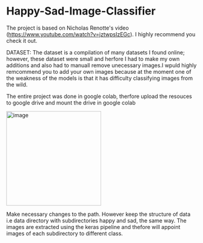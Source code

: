 # Happy-Sad-Image-Classifier


The project is based on Nicholas Renotte's video (https://www.youtube.com/watch?v=jztwpsIzEGc). I highly recommend you check it out.

DATASET:
The dataset is a compilation of many datasets I found online; however, these dataset were small and herfore I had to make my own additions and also had to manuall remove unecessary images.I wpuld highly remcommend you to add your own images because at the moment one of the weakness of the models is that it has difficulty classifying images from the wild.

The entire project was done in google colab, therfore upload the resouces to google drive and mount the drive in google colab

<img width="250" alt="image" src="https://user-images.githubusercontent.com/78010155/214451464-ddebb2dd-67f4-4d9e-8760-9e7e8095515e.png">

Make necessary changes to the path. However keep the structure of data i.e data directory with subdirectories happy and sad, the same way. The images are extracted using the keras pipeline and thefore will appoint images of each subdirectory to different class.
